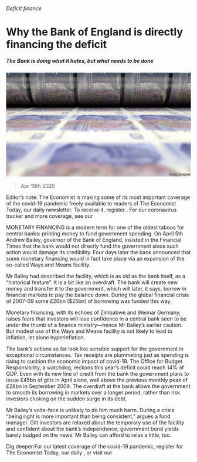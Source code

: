 ###### Deficit finance

# Why the Bank of England is directly financing the deficit 

##### The Bank is doing what it hates, but what needs to be done 

![image](images/20200418_BRP506.jpg) 

> Apr 18th 2020 

Editor’s note: The Economist is making some of its most important coverage of the covid-19 pandemic freely available to readers of The Economist Today, our daily newsletter. To receive it, register . For our coronavirus tracker and more coverage, see our 

MONETARY FINANCING is a modern term for one of the oldest taboos for central banks: printing money to fund government spending. On April 5th Andrew Bailey, governor of the Bank of England, insisted in the Financial Times that the bank would not directly fund the government since such action would damage its credibility. Four days later the bank announced that some monetary financing would in fact take place via an expansion of the so-called Ways and Means facility.

Mr Bailey had described the facility, which is as old as the bank itself, as a “historical feature”. It is a bit like an overdraft. The bank will create new money and transfer it to the government, which will later, it says, borrow in financial markets to pay the balance down. During the global financial crisis of 2007-09 some £20bn ($25bn) of borrowing was funded this way.


Monetary financing, with its echoes of Zimbabwe and Weimar Germany, raises fears that investors will lose confidence in a central bank seen to be under the thumb of a finance ministry—hence Mr Bailey’s earlier caution. But modest use of the Ways and Means facility is not likely to lead to inflation, let alone hyperinflation.

The bank’s actions so far look like sensible support for the government in exceptional circumstances. Tax receipts are plummeting just as spending is rising to cushion the economic impact of covid-19. The Office for Budget Responsibility, a watchdog, reckons this year’s deficit could reach 14% of GDP. Even with its new line of credit from the bank the government plans to issue £45bn of gilts in April alone, well above the previous monthly peak of £28bn in September 2009. The overdraft at the bank allows the government to smooth its borrowing in markets over a longer period, rather than risk investors choking on the sudden surge in its debt.

Mr Bailey’s volte-face is unlikely to do him much harm. During a crisis “being right is more important than being consistent,” argues a fund manager. Gilt investors are relaxed about the temporary use of the facility and confident about the bank’s independence; government bond yields barely budged on the news. Mr Bailey can afford to relax a little, too.

Dig deeper:For our latest coverage of the covid-19 pandemic, register for The Economist Today, our daily , or visit our 

